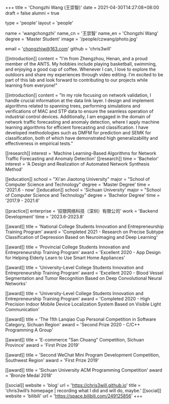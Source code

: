 +++
title = 'Chongzhi Wang (王崇智)'
date = 2021-04-30T14:27:08+08:00
draft = false
alumni = true

type = 'people'
layout = 'people'

name = 'wangchongzhi'
name_cn = '王崇智'
name_en = 'Chongzhi Wang'
degree = 'Master Student'
image = '/people/czwang/photo.jpg'

email = 'chongzhiw@163.com'
github = 'chris3will'

[[introduction]]
    content = "I'm from Zhengzhou, Henan, and a proud member of the ANTS. My hobbies include playing basketball, swimming, and enjoying a good cup of coffee. Whenever I can, I love to explore the outdoors and share my experiences through video editing. I'm excited to be part of this lab and look forward to contributing to our projects while learning from everyone!"

[[introduction]]
    content = "In my role focusing on network validation, I handle crucial information at the data link layer. I design and implement algorithms related to spanning trees, performing simulations and verifications of MAC and STP data to ensure the seamless operation of industrial control devices. Additionally, I am engaged in the domain of network traffic forecasting and anomaly detection, where I apply machine learning algorithms for efficient forecasting and classification. I have developed methodologies such as DMFM for prediction and SEMK for classification, both of which have demonstrated high generalizability and effectiveness in empirical tests."

[[research]]
    interest = 'Machine Learning-Based Algorithms for Network Traffic Forecasting and Anomaly Detection'
[[research]]
    time = 'Bachelor'
    interest = 'A Design and Realization of Automated Network Synthesis Method'

[[education]]
    school = "Xi'an Jiaotong University"
    major = "School of Computer Science and Technology"
    degree = 'Master Degree'
    time = '2021.6 - now'
[[education]]
    school = 'Sichuan University'
    major = "School of Computer Science and Technology"
    degree = 'Bachelor Degree'
    time = '2017.9 - 2021.6'

[[practice]]
    enterprise = '招银网络科技（深圳）有限公司'
    work = 'Backend Development'
    time = '2023.6-2023.8'

[[award]]
    title = 'National College Students Innovation and Entrepreneurship Training Program'
    award = 'Completed 2021 - Research on Precise Subtype Classification of Depression Based on Neuroimaging and Deep Learning'

[[award]]
    title = 'Provincial College Students Innovation and Entrepreneurship Training Program'
    award = 'Excellent 2020 - App Design for Helping Elderly Learn to Use Smart Home Appliances'

[[award]]
    title = 'University-Level College Students Innovation and Entrepreneurship Training Program'
    award = 'Excellent 2020 - Blood Vessel Segmentation and Tumor Recognition Based on Deep Convolutional Neural Networks'

[[award]]
    title = 'University-Level College Students Innovation and Entrepreneurship Training Program'
    award = 'Completed 2020 - High Precision Indoor Mobile Device Localization System Based on Visible Light Communication'

[[award]]
    title = 'The 11th Lanqiao Cup Personal Competition in Software Category, Sichuan Region'
    award = 'Second Prize 2020 - C/C++ Programming A Group'

[[award]]
    title = 'E-commerce "San Chuang" Competition, Sichuan Province'
    award = 'First Prize 2019'

[[award]]
    title = 'Second WeChat Mini Program Development Competition, Southwest Region'
    award = 'First Prize 2019'

[[award]]
    title = 'Sichuan University ACM Programming Competition'
    award = 'Bronze Medal 2018'

[[social]]
    website = 'blog'
    url = 'https://chris3will.github.io'
    title = 'chris3will’s homepage | recording what I did and will do, maybe.'
[[social]]
    website = 'bilibili'
    url = 'https://space.bilibili.com/249125856'
+++
